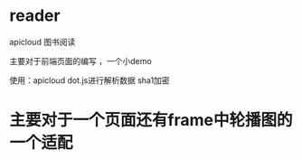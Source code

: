 # reader


apicloud 图书阅读

主要对于前端页面的编写 ，一个小demo

使用：apicloud   dot.js进行解析数据 sha1加密  





# 主要对于一个页面还有frame中轮播图的一个适配
